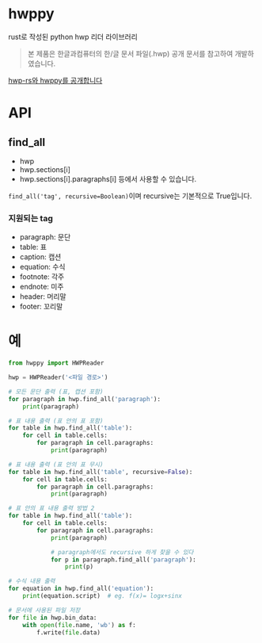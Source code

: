 # hwppy
rust로 작성된 python hwp 리더 라이브러리

> 본 제품은 한글과컴퓨터의 한/글 문서 파일(.hwp) 공개 문서를 참고하여 개발하였습니다.

[hwp-rs와 hwppy를 공개합니다](https://blog.hanlee/hwp-rs)

# API
## find_all
- hwp
- hwp.sections[i]
- hwp.sections[i].paragraphs[i]
등에서 사용할 수 있습니다.

`find_all('tag', recursive=Boolean)`이며 recursive는 기본적으로 True입니다.
### 지원되는 tag
- paragraph: 문단
- table: 표
- caption: 캡션
- equation: 수식
- footnote: 각주
- endnote: 미주
- header: 머리말
- footer: 꼬리말

# 예
```python
from hwppy import HWPReader

hwp = HWPReader('<파일 경로>')

# 모든 문단 출력 (표, 캡션 포함)
for paragraph in hwp.find_all('paragraph'):
    print(paragraph)

# 표 내용 출력 (표 안의 표 포함)
for table in hwp.find_all('table'):
    for cell in table.cells:
        for paragraph in cell.paragraphs:
            print(paragraph)

# 표 내용 출력 (표 안의 표 무시)
for table in hwp.find_all('table', recursive=False):
    for cell in table.cells:
        for paragraph in cell.paragraphs:
            print(paragraph)

# 표 안의 표 내용 출력 방법 2
for table in hwp.find_all('table'):
    for cell in table.cells:
        for paragraph in cell.paragraphs:
            print(paragraph)

            # paragraph에서도 recursive 하게 찾을 수 있다
            for p in paragraph.find_all('paragraph'):
                print(p)

# 수식 내용 출력
for equation in hwp.find_all('equation'):
    print(equation.script)  # eg. f(x)= logx+sinx

# 문서에 사용된 파일 저장
for file in hwp.bin_data:
    with open(file.name, 'wb') as f:
        f.write(file.data)
```
